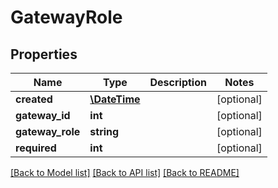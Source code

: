 # GatewayRole

## Properties
Name | Type | Description | Notes
------------ | ------------- | ------------- | -------------
**created** | [**\DateTime**](\DateTime.md) |  | [optional] 
**gateway_id** | **int** |  | [optional] 
**gateway_role** | **string** |  | [optional] 
**required** | **int** |  | [optional] 

[[Back to Model list]](../README.md#documentation-for-models) [[Back to API list]](../README.md#documentation-for-api-endpoints) [[Back to README]](../README.md)


